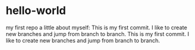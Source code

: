 # hello-world
my first repo
a little about myself:
This is my first commit. I like to create new branches and jump from branch to branch. 
This is my first commit. I like to create new branches and jump from branch to branch. 
